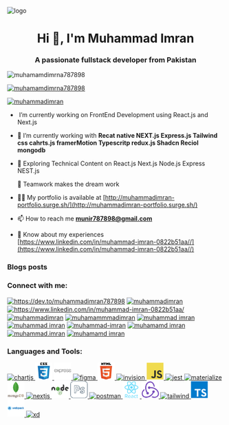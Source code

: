 ![logo](https://res.cloudinary.com/practicaldev/image/fetch/s--tSq3pK63--/c_imagga_scale,f_auto,fl_progressive,h_420,q_auto,w_1000/https://dev-to-uploads.s3.amazonaws.com/i/j71o6fyry39eaz1eyjna.jpg)
<h1 align="center">Hi 👋, I'm Muhammad Imran</h1>
<h3 align="center">A passionate fullstack<img src="https://user-images.githubusercontent.com/55389276/140866485-8fb1c876-9a8f-4d6a-98dc-08c4981eaf70.gif" height="40" widht="40" alt="" /> developer from Pakistan</h3>

<p align="left"> <img src="https://komarev.com/ghpvc/?username=muhamamdimrna787898&label=Profile%20views&color=0e75b6&style=flat" alt="muhamamdimrna787898" /> </p>

<p align="left"> <a href="https://github.com/ryo-ma/github-profile-trophy"><img src="https://github-profile-trophy.vercel.app/?username=muhamamdimrna787898" alt="muhamamdimrna787898" /></a> </p>

<p align="left"> <a href="https://twitter.com/muhammadimran" target="blank"><img src="https://img.shields.io/twitter/follow/muhammadimran?logo=twitter&style=for-the-badge" alt="muhammadimran" /></a> </p>

<p align=""> <a href="" target="blank"></a> </p>



- <p align="left"><img src="https://user-images.githubusercontent.com/54871373/218267045-09100621-8985-4b73-96bf-f0a187980e61.gif" widht="30" height="30" style="margintop:"10px" alt="" /> I’m currently working on FrontEnd Development using React.js and Next.js</p>

- 🧠 I’m currently working with  **Recat native NEXT.js  Express.js Tailwind css cahrts.js framerMotion Typescritp redux.js Shadcn Reciol mongodb**

- 👯 Exploring Technical Content on React.js Next.js Node.js Express NEST.js 
  
  🤝 Teamwork makes the dream work

- 👨‍💻 My portfolio is available at [http://muhammadimran-portfolio.surge.sh/](http://muhammadimran-portfolio.surge.sh/)

- 📫 How to reach me **munir787898@gmail.com**

- 📄 Know about my experiences [https://www.linkedin.com/in/muhammad-imran-0822b51aa//](https://www.linkedin.com/in/muhammad-imran-0822b51aa//)

### Blogs posts
<!-- BLOG-POST-LIST:START -->
<!-- BLOG-POST-LIST:END -->

<h3 align="left">Connect with me:</h3>
<p align="left">
<a href="https://dev.to/https://dev.to/muhammadimran787898" target="blank"><img align="center" src="https://raw.githubusercontent.com/rahuldkjain/github-profile-readme-generator/master/src/images/icons/Social/devto.svg" alt="https://dev.to/muhammadimran787898" height="30" width="40" /></a>
<a href="https://twitter.com/muhammadimran" target="blank"><img align="center" src="https://raw.githubusercontent.com/rahuldkjain/github-profile-readme-generator/master/src/images/icons/Social/twitter.svg" alt="muhammadimran" height="30" width="40" /></a>
<a href="https://linkedin.com/in/https://www.linkedin.com/in/muhammad-imran-0822b51aa/" target="blank"><img align="center" src="https://raw.githubusercontent.com/rahuldkjain/github-profile-readme-generator/master/src/images/icons/Social/linked-in-alt.svg" alt="https://www.linkedin.com/in/muhammad-imran-0822b51aa/" height="30" width="40" /></a>
<a href="https://fb.com/muhammadimran" target="blank"><img align="center" src="https://raw.githubusercontent.com/rahuldkjain/github-profile-readme-generator/master/src/images/icons/Social/facebook.svg" alt="muhammadimran" height="30" width="40" /></a>
<a href="https://instagram.com/muhamammmadimran" target="blank"><img align="center" src="https://raw.githubusercontent.com/rahuldkjain/github-profile-readme-generator/master/src/images/icons/Social/instagram.svg" alt="muhamammmadimran" height="30" width="40" /></a>
<a href="https://medium.com/muhammad imran" target="blank"><img align="center" src="https://raw.githubusercontent.com/rahuldkjain/github-profile-readme-generator/master/src/images/icons/Social/medium.svg" alt="muhammad imran" height="30" width="40" /></a>
<a href="https://www.codechef.com/users/muhammad imran" target="blank"><img align="center" src="https://cdn.jsdelivr.net/npm/simple-icons@3.1.0/icons/codechef.svg" alt="muhammad imran" height="30" width="40" /></a>
<a href="https://www.hackerrank.com/muhammad-imran" target="blank"><img align="center" src="https://raw.githubusercontent.com/rahuldkjain/github-profile-readme-generator/master/src/images/icons/Social/hackerrank.svg" alt="muhammad-imran" height="30" width="40" /></a>
<a href="https://codeforces.com/profile/muhamamd imran" target="blank"><img align="center" src="https://raw.githubusercontent.com/rahuldkjain/github-profile-readme-generator/master/src/images/icons/Social/codeforces.svg" alt="muhamamd imran" height="30" width="40" /></a>
<a href="https://www.leetcode.com/muhammad.imran" target="blank"><img align="center" src="https://raw.githubusercontent.com/rahuldkjain/github-profile-readme-generator/master/src/images/icons/Social/leet-code.svg" alt="muhammad.imran" height="30" width="40" /></a>
<a href="https://www.topcoder.com/members/muhamamd imran" target="blank"><img align="center" src="https://raw.githubusercontent.com/rahuldkjain/github-profile-readme-generator/master/src/images/icons/Social/topcoder.svg" alt="muhamamd imran" height="30" width="40" /></a>
</p>

<h3 align="left">Languages and Tools:</h3>
  <a href="https://www.chartjs.org" target="_blank" rel="noreferrer"> <img src="https://www.chartjs.org/media/logo-title.svg" alt="chartjs" width="40" height="40"/> </a> <a href="https://www.w3schools.com/css/" target="_blank" rel="noreferrer"> <img src="https://raw.githubusercontent.com/devicons/devicon/master/icons/css3/css3-original-wordmark.svg" alt="css3" width="40" height="40"/> </a> <a href="https://expressjs.com" target="_blank" rel="noreferrer"> <img src="https://raw.githubusercontent.com/devicons/devicon/master/icons/express/express-original-wordmark.svg" alt="express" width="40" height="40"/> </a> <a href="https://www.figma.com/" target="_blank" rel="noreferrer"> <img src="https://www.vectorlogo.zone/logos/figma/figma-icon.svg" alt="figma" width="40" height="40"/> </a> <a href="https://www.w3.org/html/" target="_blank" rel="noreferrer"> <img src="https://raw.githubusercontent.com/devicons/devicon/master/icons/html5/html5-original-wordmark.svg" alt="html5" width="40" height="40"/> </a> <a href="https://www.invisionapp.com/" target="_blank" rel="noreferrer"> <img src="https://www.vectorlogo.zone/logos/invisionapp/invisionapp-icon.svg" alt="invision" width="40" height="40"/> </a> 
  <a href="https://developer.mozilla.org/en-US/docs/Web/JavaScript" target="_blank" rel="noreferrer"> <img src="https://raw.githubusercontent.com/devicons/devicon/master/icons/javascript/javascript-original.svg" alt="javascript" width="40" height="40"/> </a> <a href="https://jestjs.io" target="_blank" rel="noreferrer"> <img src="https://www.vectorlogo.zone/logos/jestjsio/jestjsio-icon.svg" alt="jest" width="40" height="40"/> </a> <a href="https://materializecss.com/" target="_blank" rel="noreferrer"> <img src="https://raw.githubusercontent.com/prplx/svg-logos/5585531d45d294869c4eaab4d7cf2e9c167710a9/svg/materialize.svg" alt="materialize" width="40" height="40"/> </a> <a href="https://www.mongodb.com/" target="_blank" rel="noreferrer"> <img src="https://raw.githubusercontent.com/devicons/devicon/master/icons/mongodb/mongodb-original-wordmark.svg" alt="mongodb" width="40" height="40"/> </a>  </a> <a href="https://nextjs.org/" target="_blank" rel="noreferrer"> <img src="https://cdn.worldvectorlogo.com/logos/nextjs-2.svg" alt="nextjs" width="40" height="40"/> </a> <a href="https://nodejs.org" target="_blank" rel="noreferrer"> <img src="https://raw.githubusercontent.com/devicons/devicon/master/icons/nodejs/nodejs-original-wordmark.svg" alt="nodejs" width="40" height="40"/> </a> <a href="https://www.photoshop.com/en" target="_blank" rel="noreferrer"> <img src="https://raw.githubusercontent.com/devicons/devicon/master/icons/photoshop/photoshop-line.svg" alt="photoshop" width="40" height="40"/> </a> <a href="https://postman.com" target="_blank" rel="noreferrer"> <img src="https://www.vectorlogo.zone/logos/getpostman/getpostman-icon.svg" alt="postman" width="40" height="40"/> </a> <a href="https://reactjs.org/" target="_blank" rel="noreferrer"> <img src="https://raw.githubusercontent.com/devicons/devicon/master/icons/react/react-original-wordmark.svg" alt="react" width="40" height="40"/> </a> <a href="https://redux.js.org" target="_blank" rel="noreferrer"> <img src="https://raw.githubusercontent.com/devicons/devicon/master/icons/redux/redux-original.svg" alt="redux" width="40" height="40"/> </a> <a href="https://tailwindcss.com/" target="_blank" rel="noreferrer"> <img src="https://www.vectorlogo.zone/logos/tailwindcss/tailwindcss-icon.svg" alt="tailwind" width="40" height="40"/> </a> <a href="https://www.typescriptlang.org/" target="_blank" rel="noreferrer"> <img src="https://raw.githubusercontent.com/devicons/devicon/master/icons/typescript/typescript-original.svg" alt="typescript" width="40" height="40"/> </a> <a href="https://webpack.js.org" target="_blank" rel="noreferrer"> <img src="https://raw.githubusercontent.com/devicons/devicon/d00d0969292a6569d45b06d3f350f463a0107b0d/icons/webpack/webpack-original-wordmark.svg" alt="webpack" width="40" height="40"/> </a> <a href="https://www.adobe.com/products/xd.html" target="_blank" rel="noreferrer"> <img src="https://cdn.worldvectorlogo.com/logos/adobe-xd.svg" alt="xd" width="40" height="40"/> </a> </p>


